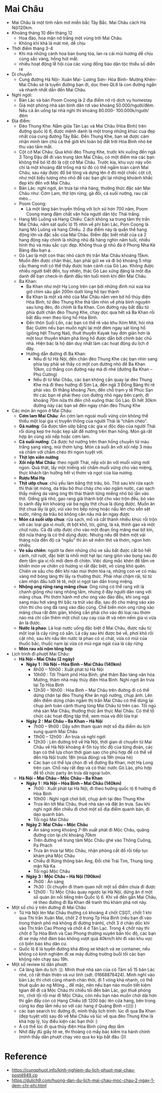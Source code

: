 
Mai Châu
========

* Mai Châu là một tỉnh nằm mở miền bắc Tây Bắc. Mai Châu cách Hà Nội120km.
* Khoảng tháng 10 đến tháng 12
	- Hoa đào, hoa mận nở trắng một vùng trời Mai Châu. 
	- Không khí khá là mát mẻ, dễ chịu
* Thời điểm tháng 3-4
	- Khi mà những cánh hoa ban bung tỏa, lan ra cái mùi hương dễ chịu cùng sắc vàng, hồng hút mắt. 
	- nhiều hoạt động lễ hội của các vùng đồng bào dân tộc thiểu số diễn ra
* Di chuyển
	- Cung đường Hà Nội- Xuân Mai- Lương Sơn- Hòa Bình- Mường Khèn- Mai Châu sẽ là tuyến đường bạn đi, dọc theo QL6 là con đường ngắn và nhanh nhất dẫn đến Mai Châu.
* Nghỉ ngơi:
	- Bản Lác và bản Poom Coong là 2 địa điểm nở rộ dịch vụ homestay
	- Giá một phòng nhà sàn bình dân rơi vào khoảng 50.000/người/đêm. Nếu cả ăn uống tại nhà nghỉ thì khoảng 80.000- 100.000k/người/đêm
* Địa điểm:
	- Đèo Thung Khe: Nằm giữa Tân Lạc và Mai Châu (Hòa Bình) trên đường quốc lộ 6, được mệnh danh là một trong những khúc cua đẹp nhất của cung đường Tây Bắc. Đến Thung Khe, bạn sẽ được cảm nhận mình làm chủ cả thế giới khi toàn bộ đất trời Hòa Bình nhỏ bé thu vào tầm mắt. 
	- Cột cờ Mai Châu: Qua khỏi đèo Thung Khe, trước khi xuống đến ngã 3 Tòng Đậu để đi vào trung tâm Mai Châu, có một điểm mà các bạn không thể bỏ lỡ đó là cột cờ Mai Châu. Trước kia, khu vực này vốn chỉ là một khoảng đất trống mà từ đó có thể ngắm toàn cảnh Mai Châu, sau này được đổ bê tông và dựng lên ở đó một chiếc cột cờ, như một biểu tượng nho nhỏ để các bạn ghi lại những khoảnh khắc đẹp khi đến với Mai Châu.
	- Bản Lác: nghỉ ngơi, ăn trưa tại nhà hàng, thưởng thức đặc sản Mai Châu như: Cơm Lam, thịt lợn rừng, gà đồi, cá suối nướng, rau cải mèo…
	- Poom Cọong: 
		+ Là một làng bản truyền thống với lịch sử hơn 700 năm, Poom Coong mang đậm chất văn hóa người dân tộc Thái trắng.
	- Hang Mỏ Luông và Hang Chiều: Cách không xa trung tâm thị trấn Mai Châu, nằm sát quốc lộ 15 nhìn về phí bản Lác, Pom Coọng là hang Mỏ Luông và hang Chiều. 2 địa điểm này là quần thể hang động lớn và đặc sắc của Mai Châu. Điểm đặc biết nhất của cả 2 hang động này chính là những nhũ đá hàng nghìn năm tuổi, nhiều hình thù và màu sắc cực đẹp. Không thua gì nhũ đá ở Phong Nha Kẻ Bàng đâu bạn ạ.
	- Gò Lao là một con thác nhỏ cách thị trấn Mai Châu khoảng 15km. Muốn đến được chân thác, bạn phải gửi xe và đi bộ khoảng 5 nhịp cầu thang mới có thể thấy được toàn cảnh của Gò Lao. Không được nhiều người biết đến, tuy nhiên, thác Gò Lao xứng đáng là một địa danh để bạn check-in đánh đấu tên tuổi mình khi đến Mai Châu.
	- Ba Khan: 
		+ Ba Khan như một Hạ Long trên cạn bởi những đỉnh núi xưa kia giờ chìm sâu gần 200m dưới lòng hồ tạo thành
		+ Ba Khan là một xã nhỏ của Mai Châu nằm ven bờ hồ thủy điện Hòa Bình, từ đèo Thung Khe thả tầm nhìn về phía bình nguyên sau lưng đèo, đó chính là Ba Khan. Con đường này bắt đầu từ phía dưới chân đèo Thung Khe, chạy dọc qua hết xã Ba Khan rồi bắt đầu men theo lòng hồ Hòa Bình.
		+ Đến thôn Suối Lốn, các bạn có thể rẽ vào khu Xóm Mới, hỏi nhà Bác Gươm nếu bạn muốn nghỉ lại một đêm ngay sát lòng hồ (giống hệt Thung Nai), thuê thuyền Kayak hay đơn giản hơn là một tour thuyền khám phá lòng hồ được dẫn bởi chính bác chủ nhà. Hiện bác là hộ dân duy nhất làm các hoạt động du lịch ở đây.
		+ Hướng dẫn đường đi Ba Khan:
			- Nếu đi từ Hà Nội, đến chân đèo Thung Khe các bạn nhìn sang phía tay phải sẽ thấy có một con đường nhỏ đề Ba Khan 10km, cứ thẳng con đường này mà đi nhé (đường Ba Khan – Phú Cường)
			- Nếu đi từ Mai Châu, các bạn không cần quay lại đèo Thung Khe mà đi theo hướng đi Sơn La, đến ngã 3 Đồng Bảng thì rẽ phải vào. Đi thẳng khoảng 7km, đến chỗ trạm y tế Phúc Sạn thì các bạn rẽ phải theo con đường nhỏ ngay bên cạnh, đi khoảng 70m nữa thì đến chỗ xuống thác Gò Lào. Đi hết 30km đường này các bạn sẽ đến ngay chân đèo Thung Khe
* Các món ăn ngon ở Mai Châu:
	- **Cơm lam Mai Châu**:  Ăn cơm lam ngoài muối vừng còn không thể thiếu một loại gia vị truyền thống của người Thái là “chẩm chéo”.
	- **Gà nướng**: Gà được tẩm ướp bằng các gia vị độc đáo của người Thái rồi dùng kẹp tre hoặc kẹp sắt để nướng trên than hồng. Món gà rất hợp ăn cùng xôi nếp hoặc cơm lam.
	- **Cá suối nướng**: Cá được hơ nướng trên than hồng chuyển từ màu trắng sang vàng, mùi thơm lựng. Món cá suối ăn với xôi nếp 3 màu và chấm với chẩm chéo thì ngon tuyệt vời.
	- **Thịt lợn xiên nướng**
	- **Xôi nếp Mai Châu**: theo người Thái, nếp xôi ăn với muối vừng mới ngon. Quả thật, lấy một miếng xôi chấm muối vừng cho vào miệng, thực khách tận hưởng hết vị thơm và ngọt của lúa nương.
	- **Rượu Mai Hạ**
	- **Thịt ướp chua**: chủ yếu làm bằng thịt trâu, bò. Thịt sau khi rửa sạch thì thái lát mỏng, da trâu bò thui cháy cho vào ngâm nước, cạo sạch thấy miếng da vàng óng thì thái thành từng miếng nhỏ bỏ lẫn vào thịt. Giềng giã nhỏ, gạo rang giã thành bột cho vào trộn đều, bỏ vào lọ sành đậy kín khoảng vài ba ngày thịt chua là dùng được. Muốn ăn thịt chua lấy lá gói, vùi vào tro bếp nóng hoặc nấu lên cho sền sệt nước, riêng da trâu bò không cần nấu mà ăn ngay được
	- **Món cá suối ướp chua**: rửa sạch, mổ và cắt thành nhiều khúc rồi trộn với các loại gia vị muối, ớt bột khô, tỏi, gừng, lá xả, thính gạo và một chút rượu. Cá đã ướp được cho vào một đoạn ống măng mai bịt kín, đợi nửa tháng là có thể dùng được. Nhưng nếu để thêm một vài tháng nữa đến độ cá “ngấu” thì ăn sẽ mềm thịt và thơm, ngon hơn nhiều.
	- **Ve sầu chiên**: người ta đem những chú ve sầu bắt được cắt bỏ hết cánh, rút ruột, đặc biệt là nhồi một hạt lạc rang giòn vào bụng sau đó đem tẩm gia vị rồi mới đem đi chiên. Việc dùng mắc khén để tẩm ve khiến món ve chiên có hương vị rất đặc biệt, vô cùng khó quên. Chiên ve sầu cho đến khi nào mùi thơm tỏa ra, những con ve có màu vàng mỡ bóng láng thì lấy ra thưởng thức. Phải nhai chậm rãi, từ từ cảm nhận đầu lưỡi tê tê, một vị ngọt tan dần trong miệng.
	- **Nhộng ong rừng rang măng chua**: Ong rừng có thể rang với lá chanh giống như rang nhộng tằm, nhưng ở đây người dân rang với măng chua. Phi thơm hành mỡ cho ong vào đảo đều, khi ong ngả sang màu hơi vàng thì bắc ra trút vào đĩa, sau đó cho măng vào xào chín thì cho ong đã rang vào đảo cùng. Chế biến món ong rừng xào măng chua rất đơn giản, không cần phải cho vào đó loại rau thơm nào mà chỉ cần thêm một chút cay cay của ớt và nêm nếm gia vị vừa ăn là được.
	- **Nước lá phao**: Là loại nước uống đặc biệt ở Mai Châu, được nấu từ một loại lá cây rừng có sẵn. Lá cây sau khi được bẻ về, phơi khô rồi cặt nhỏ, sau khi nấu lên nước lá phao có vị chát, vừa có mùi của thuốc bắc, thuốc nam lại vừa có mùi ngai ngái của lá cây rừng
	- **Món rau xôi nộm tổng hợp**
* Lịch trình đi phượt Mai Châu:
	- **Hà Nội – Mai Châu (2 ngày)**
		+ **Ngày 1 : Hà Nội – Hòa Bình – Mai Châu (140km)**
			- 8h00 – 10h00 : Xuất phát từ Hà Nội
			- 10h00 : Tới Thành phố Hòa Bình, ghé thăm Bảo tàng văn hóa Mường, thăm nhà máy thủy điện Hòa Bình. Nghỉ ngơi ăn trưa tại Tp Hòa Bình
			- 12h30 – 16h00 : Hòa Bình – Mai Châu trên đường đi có thể dừng chân tại đèo Thung Khe ăn ngô nướng, chụp ảnh. Lên đến điểm dừng chân ngắm thị trấn Mai Châu có thể dừng lại chụp ảnh toàn cảnh thung lũng Mai Châu từ trên cao. Tối ngủ nhà sàn Mai Châu, thưởng thức ẩm thực Mai Châu. Có thể tổ chức các hoạt động tập thể, xem múa và đốt lửa trại
		+ **Ngày 2 : Mai Châu – Ba Khan – Hà Nội**
			- 7h00 – 9h00 : Dậy sớm tham quan một số địa điểm du lịch xung quanh Mai Châu
			- 11h00 – 12h00 : Ăn trưa và nghỉ ngơi
			- 12h30 : Lên đường trở về Hà Nội, thời gian di chuyển từ Mai Châu về Hà Nội khoảng 4-5h tùy tốc độ của từng đoàn, các bạn có thể lựa chọn thời gian sao cho phù hợp để có thể về đến Hà Nội trước 18h (mùa đông) và 19h (mùa hè)
			- Các bạn có thể lựa chọn đi về đường Ba Khan, một Hạ Long trên cạn. Chỗ này rất đẹp và có thác nước Gò Lào, phù hợp để tổ chức party ăn trưa dã ngoại luôn.
	- **Hà Nội – Mai Châu – Mộc Châu – Ba Khan**
		+ **Ngày 1 : Hà Nội – Hòa Bình –  Mai Châu (140km)**
			- 7h00 : Xuất phát tại Hà Nội, đi theo hướng quốc lộ 6 hướng đi Hòa Bình
			- 10h00 : Nghỉ ngơi chơi bời, chụp ảnh tại đèo Thung Khe
    		- Trưa lên tới Mai Châu, thuê nhà sàn và đặt ăn trưa. Sau khi nghỉ ngơi đến chiều đi chơi một số địa điểm quanh bản, đi dạo quanh bản.
    		- Tối ngủ Mai Châu
		+ **Ngày 2: Mai Châu – Mộc Châu**
			- Ăn sáng xong khoảng 7-8h xuất phát đi Mộc Châu, quãng đường còn lại chỉ khoảng 70km
    		- Trên đường về trung tâm Mộc Châu ghé vào Thông Cuông, Pa Phách
    		- Trưa ăn trưa tại Mộc Châu, nhận phòng cất đồ rồi tiếp tục khám phá Mộc Châu
    		- Chiều đi Rừng thông bản Áng, Đồi chè Trái Tim, Thung lũng mận Nà Ka
    		- Tối ngủ Mộc Châu
		+ **Ngày 3 : Mộc Châu – Hà Nội (190km)**
			- 7h00 : Ăn sáng
    		- 7h30 : Di chuyển đi tham quan nốt một số điểm chưa đi được
    		- 12h00 : Từ Mộc Châu quay ngược lại Hà Nội, dừng ăn ở một số quán ăn nổi tiếng trên Quốc lộ 6. Khi về đến gần Mai Châu, rẽ theo đường đi Ba Khan để tranh thủ khám phá nơi này.
* Một số chú ý trên đường đi Mai Châu
	- Từ Hà Nội lên Mai Châu thường có khoảng 4 chốt CSGT, chốt 1 khi qua Thị trấn Xuân Mai, chốt 2 ở trong Tp Hòa Bình (nếu bạn đi vào trong thành phố mà không đi đường tránh), chốt 3 ở chân dốc khi vào Thị trấn Cao Phong và chốt 4 ở Tân Lạc. Trong 4 chốt này thì chốt ở Tp Hòa Bình và Cao Phong thường xuyên bắn tốc độ, các bạn đi xe máy nhớ đảm bảo không vượt quá 40km/h khi đi vào khu vực có biển báo khu dân cư.
    - Quốc lộ 6 là tuyến đường khá đông xe khách và xe container, nếu không có kinh nghiệm đi xe máy đường trường buổi tối các bạn không nên chạy sau 19h.
* Một số review từ dân phượt:
	- Cả làng làm du lịch :)). Mình thuê nhà sàn của cô Tâm số 15 bản Lác nhé, cô rất thân thiện và vui tính (sdt: 01668876424). Mình nghĩ vào bản Lác thì chơi cũng nhanh chán thôi, đi 1 vòng khá nhanh, có thể thuê quần áo ng Mông.., để mặc, nên nếu bạn nào muốn tiết kiệm tgian để đi cả Mộc Châu thì chiều tối đến bản Lác, gọi thuê phòng trc, chơi tối rồi mai đi Mộc Châu, còn nếu bạn nào muốn chơi dài hơn thì gần đấy còn có Hang Chiều (đi 1200 bậc lên cửa hang, bên trong cũng ko đẹp lắm nếu so với các hang ở Quảng Bình =))))) )
	- các bạn search trc đường đi, mình thấy lịch trình: lúc đi qua Ba Khan (đẹp tuyệt vời) sau đó về Mai Châu và lúc về qua đèo Thung Khe là khá hợp lý, tùy điều kiện các bạn thôi :)
	- À có thể lúc đi qua thủy điện Hòa Bình cũng đẹp lắm
	- Nhớ đầy đủ giấy tờ xe, thi thoảng có mấy bác kiểm tra hành chính (mình thấy dân phượt chạy vèo qua ko kịp bắt đâu :D)

Reference
=========
* https://cungphuot.info/kinh-nghiem-du-lich-phuot-mai-chau-post4949.cp
* https://dulich9.com/huong-dan-du-lich-mai-chau-moc-chau-2-ngay-1-dem-chi-phi.html